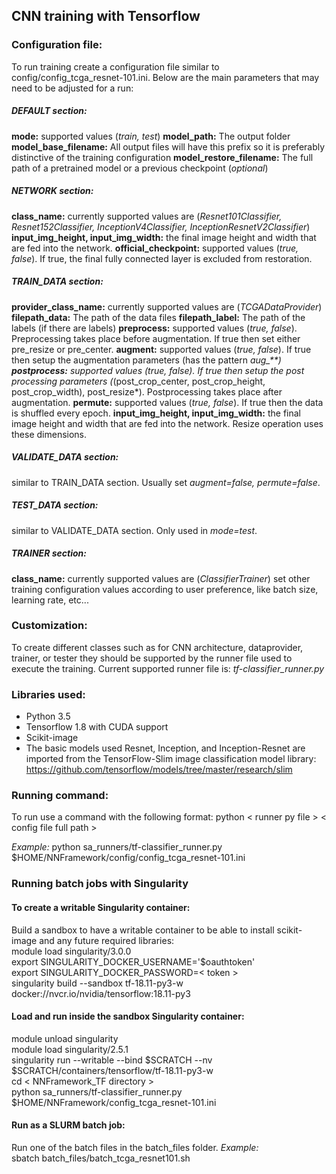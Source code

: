 
## CNN training with Tensorflow

### Configuration file:
To run training create a configuration file similar to config/config_tcga_resnet-101.ini.
Below are the main parameters that may need to be adjusted for a run:

##### DEFAULT section:
**mode:** supported values (*train, test*)
**model_path:** The output folder
**model_base_filename:** All output files will have this prefix so it is preferably distinctive of the training configuration
**model_restore_filename:** The full path of a pretrained model or a previous checkpoint (*optional*)

##### NETWORK section:
**class_name:** currently supported values are (*Resnet101Classifier, Resnet152Classifier, InceptionV4Classifier, InceptionResnetV2Classifier*)
**input_img_height, input_img_width:** the final image height and width that are fed into the network.
**official_checkpoint:** supported values (*true, false*). If true, the final fully connected layer is excluded from restoration.

##### TRAIN_DATA section:
**provider_class_name:** currently supported values are (*TCGADataProvider*)
**filepath_data:** The path of the data files
**filepath_label:** The path of the labels (if there are labels) 
**preprocess:** supported values (*true, false*). Preprocessing takes place before augmentation. If true then set either pre_resize or pre_center.
**augment:** supported values (*true, false*). If true then setup the augmentation parameters (has the pattern *aug_**)
**postprocess:** supported values (*true, false*). If true then setup the post processing parameters (*(post_crop_center, post_crop_height, post_crop_width), post_resize*). Postprocessing takes place after augmentation.
**permute:** supported values (*true, false*). If true then the data is shuffled every epoch.
**input_img_height, input_img_width:** the final image height and width that are fed into the network. Resize operation uses these dimensions.

##### VALIDATE_DATA section:
similar to TRAIN_DATA section. Usually set *augment=false, permute=false*.

##### TEST_DATA section:
similar to VALIDATE_DATA section. Only used in *mode=test*.

##### TRAINER section:
**class_name:**  currently supported values are (*ClassifierTrainer*)
set other training configuration values according to user preference, like batch size, learning rate, etc...

### Customization:
To create different classes such as for CNN architecture, dataprovider, trainer, or tester they should be supported by the runner file used to execute the training.
Current supported runner file is: *tf-classifier_runner.py*

### Libraries used:
* Python 3.5 
* Tensorflow 1.8 with CUDA support
* Scikit-image
* The basic models used Resnet, Inception, and Inception-Resnet are imported from the TensorFlow-Slim image classification model library: https://github.com/tensorflow/models/tree/master/research/slim


### Running command:
To run use a command with the following format:
python < runner py file > < config file full path >

*Example:*
python sa_runners/tf-classifier_runner.py $HOME/NNFramework/config/config_tcga_resnet-101.ini



### Running batch jobs with Singularity  
#### To create a writable Singularity container:  
Build a sandbox to have a writable container to be able to install scikit-image and any future required libraries:  
module load singularity/3.0.0  
export SINGULARITY_DOCKER_USERNAME='$oauthtoken'  
export SINGULARITY_DOCKER_PASSWORD=< token >  
singularity build --sandbox tf-18.11-py3-w docker://nvcr.io/nvidia/tensorflow:18.11-py3  
  
#### Load and run inside the sandbox Singularity container:  
module unload singularity  
module load singularity/2.5.1  
singularity run --writable  --bind $SCRATCH --nv $SCRATCH/containers/tensorflow/tf-18.11-py3-w  
cd < NNFramework_TF directory >  
python sa_runners/tf-classifier_runner.py $HOME/NNFramework/config_tcga_resnet-101.ini  
  
#### Run as a SLURM batch job:  
Run one of the batch files in the batch_files folder. *Example:*  
sbatch batch_files/batch_tcga_resnet101.sh  
  


